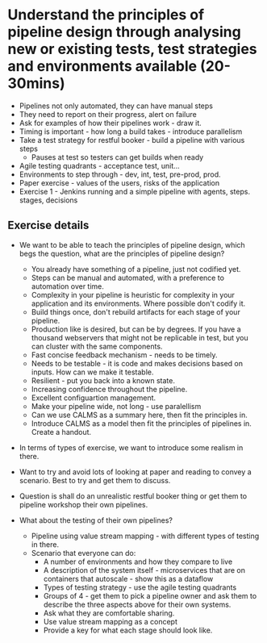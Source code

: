 # Understand the principles of pipeline design through analysing new or existing tests, test strategies and environments available (20-30mins)

* Pipelines not only automated, they can have manual steps
* They need to report on their progress, alert on failure
* Ask for examples of how their pipelines work - draw it.
* Timing is important - how long a build takes - introduce parallelism
* Take a test strategy for restful booker - build a pipeline with various steps
  * Pauses at test so testers can get builds when ready
* Agile testing quadrants - acceptance test, unit...
* Environments to step through - dev, int, test, pre-prod, prod.
* Paper exercise - values of the users, risks of the application
* Exercise 1 - Jenkins running and a simple pipeline with agents, steps. stages, decisions

## Exercise details

* We want to be able to teach the principles of pipeline design, which begs the question, what are the principles of pipeline design?
  * You already have something of a pipeline, just not codified yet.
  * Steps can be manual and automated, with a preference to automation over time.
  * Complexity in your pipeline is heuristic for complexity in your application and its environments. Where possible don't codify it.
  * Build things once, don't rebuild artifacts for each stage of your pipeline.
  * Production like is desired, but can be by degrees. If you have a thousand webservers that might not be replicable in test, but you can cluster with the same components.
  * Fast concise feedback mechanism - needs to be timely.
  * Needs to be testable - it is code and makes decisions based on inputs. How can we make it testable.
  * Resilient - put you back into a known state.
  * Increasing confidence throughout the pipeline.
  * Excellent configuartion management.
  * Make your pipeline wide, not long - use paralellism
  * Can we use CALMS as a summary here, then fit the principles in.
  * Introduce CALMS as a model then fit the principles of pipelines in. Create a handout.

* In terms of types of exercise, we want to introduce some realism in there.
* Want to try and avoid lots of looking at paper and reading to convey a scenario. Best to try and get them to discuss.
* Question is shall do an unrealistic restful booker thing or get them to pipeline workshop their own pipelines.
* What about the testing of their own pipelines?
  * Pipeline using value stream mapping - with different types of testing in there.
  * Scenario that everyone can do:
    * A number of environments and how they compare to live
    * A description of the system itself - microservices that are on containers that autoscale - show this as a dataflow
    * Types of testing strategy - use the agile testing quadrants
    * Groups of 4 - get them to pick a pipeline owner and ask them to describe the three aspects above for their own systems.
    * Ask what they are comfortable sharing.
    * Use value stream mapping as a concept 
    * Provide a key for what each stage should look like.
